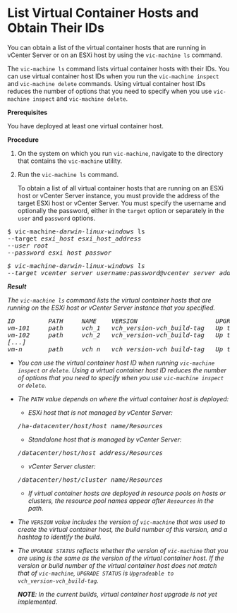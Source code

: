 # List Virtual Container Hosts and Obtain Their IDs #

You can obtain a list of the virtual container hosts that are running in vCenter Server or on an ESXi host by using the `vic-machine ls` command. 

The `vic-machine ls` command lists virtual container hosts with their IDs. You can use virtual container host IDs when you run the `vic-machine inspect` and `vic-machine delete` commands. Using virtual container host IDs reduces the number of options that you need to specify when you use `vic-machine inspect` and `vic-machine delete`.

**Prerequisites**

You have deployed at least one virtual container host.

**Procedure**

1. On the system on which you run `vic-machine`, navigate to the directory that contains the `vic-machine` utility.
2. Run the `vic-machine ls` command. 

   To obtain a list of all virtual container hosts that are running on an ESXi host or vCenter Server instance, you must provide the address of the target ESXi host or vCenter Server. You must specify the username and optionally the password, either in the `target` option or separately in the `user` and `password` options. 

  <pre>$ vic-machine<i>-darwin</i><i>-linux</i><i>-windows</i> ls
--target <i>esxi_host <i>esxi_host_address</i>
--user root
--password <i>esxi_host_passwor</i>
</pre>

   <pre>$ vic-machine<i>-darwin</i><i>-linux</i><i>-windows</i> ls
--target <i>vcenter_server_username</i>:<i>password</i>@<i>vcenter_server_address</i>
</pre>


**Result**

The `vic-machine ls` command lists the virtual container hosts that are running on the ESXi host or vCenter Server instance that you specified.

<pre>ID         PATH     NAME    VERSION                     UPGRADE STATUS
vm-101     <i>path</i>     <i>vch_1</i>   <i>vch_version</i>-<i>vch_build</i>-<i>tag</i>   Up to date
vm-102     <i>path</i>     <i>vch_2</i>   <i>vch_version</i>-<i>vch_build</i>-<i>tag</i>   Up to date
[...]
vm-<i>n</i>       <i>path</i>     <i>vch_n</i>   <i>vch_version</i>-<i>vch_build</i>-<i>tag</i>   Up to date
</pre>

- You can use the virtual container host ID when running `vic-machine inspect` or `delete`. Using a virtual container host ID reduces the number of options that you need to specify when you use `vic-machine inspect` or `delete`.
- The `PATH` value depends on where the virtual container host is deployed:

  - ESXi host that is not managed by vCenter Server:
  <pre>/ha-datacenter/host/<i>host_name</i>/Resources</pre>
  - Standalone host that is managed by vCenter Server: 
  <pre>/<i>datacenter</i>/host/<i>host_address</i>/Resources</pre>
  - vCenter Server cluster:
  <pre>/<i>datacenter</i>/host/<i>cluster_name</i>/Resources</pre>
  - If virtual container hosts are deployed in resource pools on hosts or clusters, the resource pool names appear after `Resources` in the path.
- The `VERSION` value includes the version of `vic-machine`  that was used to create the virtual container host, the build number of this version, and a hashtag to identify the build.
- The `UPGRADE STATUS` reflects whether the version of `vic-machine` that you are using is the same as the version of the virtual container host. If the version or build number of the virtual container host does not match that of `vic-machine`, `UPGRADE STATUS` is <code>Upgradeable to <i>vch_version</i>-<i>vch_build</i>-<i>tag</i></code>.

  **NOTE**: In the current builds, virtual container host upgrade is not yet implemented.
